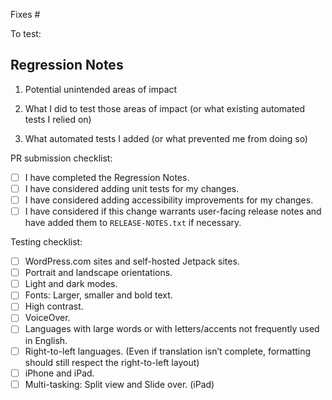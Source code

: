 Fixes #

To test:

## Regression Notes
1. Potential unintended areas of impact


2. What I did to test those areas of impact (or what existing automated tests I relied on)


3. What automated tests I added (or what prevented me from doing so)

PR submission checklist:

- [ ] I have completed the Regression Notes.
- [ ] I have considered adding unit tests for my changes.
- [ ] I have considered adding accessibility improvements for my changes.
- [ ] I have considered if this change warrants user-facing release notes and have added them to `RELEASE-NOTES.txt` if necessary.

Testing checklist:
- [ ] WordPress.com sites and self-hosted Jetpack sites.
- [ ] Portrait and landscape orientations.
- [ ] Light and dark modes.
- [ ] Fonts: Larger, smaller and bold text.
- [ ] High contrast.
- [ ] VoiceOver.
- [ ] Languages with large words or with letters/accents not frequently used in English.
- [ ] Right-to-left languages. (Even if translation isn’t complete, formatting should still respect the right-to-left layout)
- [ ] iPhone and iPad. 
- [ ] Multi-tasking: Split view and Slide over. (iPad)
